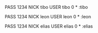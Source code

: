 PASS 1234
NICK tibo
USER tibo 0 * :tibo


PASS 1234
NICK leon
USER leon 0 * :leon


PASS 1234
NICK elias
USER elias 0 * :elias